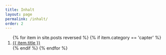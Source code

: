 ```yaml
---
title: Inhalt
layout: page
permalink: /inhalt/
order: 2
---
```

<ol>
	{% for item in site.posts reversed %}
           {% if item.category == 'capter' %}
	      <li><a href="{{ item.url }}">{{ item.title }}</a></li>
           {% endif %}
	{% endfor %}
</ol>
